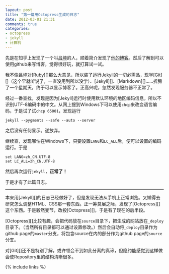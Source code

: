 ```yaml
---
layout: post
title: "第一篇用Octopress生成的日志"
date: 2012-03-01 21:31
comments: true
categories: 
- octopress
- jekyll
- 计算机
---
```

先是在知乎上发现了一个叫[吕坤][zhihu.lvkun]的人，顺着简介发现了[他的博客](http://lvkun.github.com/ "吕坤的github博客")。然后了解到可以使用github来写博客，觉得很好玩，就打算试一试。

我不像[吕坤][zhihu.lvkun]对[Ruby][]那么大意见，所以装了运行Jekyll的一切必需品，现学[Git][]（这个早就听说了，一直没用到所以没学）、[Jekyll][]、[Markdown][]……折腾了一个星期天，终于可以显示博客了。正高兴呢，忽然发现服务器不正常了。

经过一番查找，发现是因为[Jekyll]运行时使用默认环境的地区编码信息，所以不识别UTF-8编码中的中文。从网上搜到Windows下可以使用`chcp`来改变语言编码，于是试了试`chcp 65001`，发现运行

	jekyll --pygments --safe --auto --server

之后没有任何显示。遂放弃。

继续查，发现哪怕在Windows下，只要设置`LANG`和`LC_ALL`后，便可以设置的编码运行。于是

```
set LANG=zh_CN.UTF-8
set LC_ALL=zh_CN.UTF-8
```

然后再次运行`jekyll`，**正常了！**

于是才有了此篇日志。

----
本来用[Jekyll][]的日志已经做好了，但是发现无法从手机上正常浏览。又懒得去研究怎么调整HTML、CSS那一套东西。正一筹莫展之际，发现了[Octopress][]这个东西。于是毅然变节，改投[Octopress][]，于是有了现在的后半段。

[Octopress][]比较有趣，会把代码放在`source`目录下，把生成的网站放在`_deploy`目录下。（当然所有目录都可以通过设置修改。）然后会自动将`_deploy`目录作为github page的`master`分支，将包含source在内的部分作为github page的`source`分支。

对[Git][]还不是特别了解，或许领会不到如此分离的真谛，但隐约能感觉到这样做会使Repository里的结构清晰很多。


[zhihu.lvkun]: 	http://www.zhihu.com/people/lv-kun				"吕坤的知乎主页"
{% include links %}
